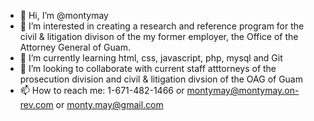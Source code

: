 - 👋 Hi, I’m @montymay
- 👀 I’m interested in creating a research and reference program for the civil & litigation divison of the my former employer, the Office of the Attorney General of Guam.
- 🌱 I’m currently learning html, css, javascript, php, mysql and Git
- 💞️ I’m looking to collaborate with current staff atttorneys of the prosecution division and civil & litigation divsion of the OAG of Guam
- 📫 How to reach me:  1-671-482-1466 or montymay@montymay.on-rev.com or monty.may@gmail.com

<!---
montymay/montymay is a ✨ special ✨ repository because its `README.md` (this file) appears on your GitHub profile.
You can click the Preview link to take a look at your changes.
--->
